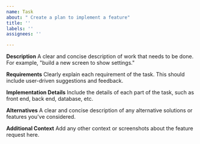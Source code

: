```yaml
---
name: Task
about: " Create a plan to implement a feature"
title: ''
labels: ''
assignees: ''

---
```


**Description**
A clear and concise description of work that needs to be done. For example, "build a new screen to show settings."

**Requirements**
Clearly explain each requirement of the task. This should include user-driven suggestions and feedback.

**Implementation Details**
Include the details of each part of the task, such as front end, back end, database, etc.

**Alternatives**
A clear and concise description of any alternative solutions or features you've considered.

**Additional Context**
Add any other context or screenshots about the feature request here.
